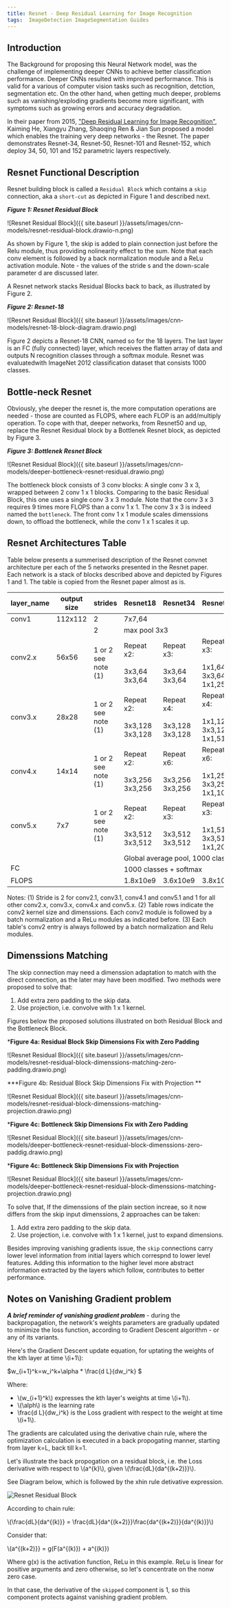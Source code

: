 ```yaml
---
title: Resnet - Deep Residual Learning for Image Recognition
tags:  ImageDetection ImageSegmentation Guides
---
```



## Introduction

The Background for proposing this Neural Network model, was the challenge of implementing deeper CNNs to achieve better classification performance. Deeper CNNs resulted with improved performance. This is valid for a various of computer vision tasks such as recognition, detction, segmentation etc. On the other hand, when getting much deeper, problems such as vanishing/exploding gradients become more significant, with symptoms such as growing errors and accuracy degradation. 

In their paper from 2015, ["Deep Residual Learning for Image Recognition"](https://arxiv.org/abs/1512.03385), Kaiming He, Xiangyu Zhang, Shaoqing Ren & Jian Sun proposed a model which enables the training very deep networks - the Resnet. The paper demonstrates Resnet-34, Resnet-50, Resnet-101 and Resnet-152, which deploy 34, 50, 101 and 152 parametric layers respectively.

## Resnet Functional Description

Resnet building block is called a `Residual Block` which contains a `skip` connection, aka a `short-cut` as depicted in Figure 1 and described next.



***Figure 1: Resnet Residual Block***

![Resnet Residual Block]({{ site.baseurl }}/assets/images/cnn-models/resnet-residual-block.drawio-n.png)




As shown by Figure 1, the skip is added to plain connection just before the Relu module, thus providing nolinearity effect to the sum. Note that each conv element is followed by a back normalization module and a ReLu activation module.
Note - the values of the stride s and the down-scale parameter d are discussed later.

A Resnet network stacks Residual Blocks back to back, as illustrated by Figure 2. 

***Figure 2: Resnet-18***

![Resnet Residual Block]({{ site.baseurl }}/assets/images/cnn-models/resnet-18-block-diagram.drawio.png)


Figure 2 depicts a Resnet-18 CNN, named so for the 18 layers. The last layer is an FC (fully connected) layer, which receives the flatten array of data and outputs N recognition classes through a softmax module. Resnet was evaluatedwith ImageNet 2012 classification dataset that consists 1000 classes.


## Bottle-neck Resnet

Obviously, yhe deeper the resnet is, the more computation operations are needed - those are counted as FLOPS, where each FLOP is an add/multiply operation.
To cope with that, deeper networks, from Resnet50 and up, replace the Resnet Residual block by a Bottlenek Resnet block, as depicted by Figure 3.


***Figure 3: Bottlenek Resnet Block***

![Resnet Residual Block]({{ site.baseurl }}/assets/images/cnn-models/deeper-bottleneck-resnet-residual.drawio.png)

The bottleneck block consists of 3 conv blocks: A single conv 3 x 3, wrapped between 2 conv 1 x 1 blocks. Comparing to the basic Residual Block, this one uses a single conv 3 x 3 module. Note that the conv 3 x 3 requires 9 times more FLOPS than a conv 1 x 1. The conv 3 x 3 is indeed named the `bottleneck`. The front conv 1 x 1 module scales dimenssions down, to offload the bottleneck, while the conv 1 x 1 scales it up.


## Resnet Architectures Table

Table below presents a summerised description of the Resnet convnet architecture per each of the 5 networks presented in the Resnet paper. Each network is a stack of blocks described above and depicted by Figures 1 and 1.
The table is copied from the Resnet paper almost as is.


<table class="tg">
<thead>
  <tr>
    <th class="tg-7dw8">layer_name</th>
    <th class="tg-7dw8">output size</th>
    <th class="tg-7dw8">strides</th>
    <th class="tg-kusv">Resnet18</th>
    <th class="tg-d52n">Resnet34</th>
    <th class="tg-i1q2">Resnet50</th>
    <th class="tg-llyw">Resnet101</th>
    <th class="tg-61xu">Resnet152</th>
  </tr>
</thead>
<tbody>
  <tr>
    <td class="tg-c6of">conv1</td>
    <td class="tg-c6of">112x112 </td>
    <td class="tg-c6of">2</td>
    <td class="tg-c6of" colspan="5">                                    7x7,64</td>
  </tr>
  <tr>
    <td class="tg-c6of" rowspan="2">conv2.x</td>
    <td class="tg-c6of" rowspan="2">56x56</td>
    <td class="tg-c6of">2</td>
    <td class="tg-c6of" colspan="5">max pool 3x3</td>
  </tr>
  <tr>
    <td class="tg-c6of">1 or 2 see note (1)</td>
    <td class="tg-kusv">Repeat x2:<br><br>3x3,64<br>3x3,64</td>
    <td class="tg-ik58">Repeat x3:<br><br>3x3,64<br>3x3,64</td>
    <td class="tg-i1q2">Repeat x3:<br><br>1x1,64<br>3x3,64<br>1x1,256</td>
    <td class="tg-llyw">Repeat x3:<br><br>3x3,64<br>3x3,64<br>3x3,256<br></td>
    <td class="tg-61xu">Repeat x3:<br><br>3x3,64<br>3x3,64<br>3x3,256</td>
  </tr>
  <tr>
    <td class="tg-c6of">conv3.x</td>
    <td class="tg-c6of">28x28</td>
    <td class="tg-c6of">1 or 2 see note (1) <br></td>
    <td class="tg-kusv">Repeat x2:<br><br>3x3,128<br>3x3,128</td>
    <td class="tg-ik58">Repeat x4:<br><br>3x3,128<br>3x3,128</td>
    <td class="tg-i1q2">Repeat x4:<br><br>1x1,128<br>3x3,128<br>1x1,512</td>
    <td class="tg-llyw">Repeat x4:<br><br>1x1,128<br>3x3,128<br>1x1,512</td>
    <td class="tg-61xu">Repeat x8:<br><br>1x1,128<br>3x3,128<br>3x3,512</td>
  </tr>
  <tr>
    <td class="tg-c6of">conv4.x</td>
    <td class="tg-c6of">14x14</td>
    <td class="tg-c6of">1 or 2 see note (1)</td>
    <td class="tg-kusv">Repeat x2:<br><br>3x3,256<br>3x3,256</td>
    <td class="tg-ik58">Repeat x6:<br><br>3x3,256<br>3x3,256</td>
    <td class="tg-i1q2">Repeat x6:<br><br>1x1,256<br>3x3,256<br>1x1,1024</td>
    <td class="tg-llyw">Repeat x23:<br><br>1x1,256<br>3x3,256<br>1x1,1024</td>
    <td class="tg-61xu">Repeat x36:<br><br>1x1,256<br>3x3,256<br>1x1,1024</td>
  </tr>
  <tr>
    <td class="tg-c6of">conv5.x</td>
    <td class="tg-c6of">7x7</td>
    <td class="tg-c6of">1 or 2 see note (1)</td>
    <td class="tg-kusv">Repeat x2:<br><br>3x3,512<br>3x3,512</td>
    <td class="tg-pidv">Repeat x3:<br><br>3x3,512<br>3x3,512</td>
    <td class="tg-i1q2">Repeat x3:<br><br>1x1,512<br>3x3,512<br>1x1,2048</td>
    <td class="tg-llyw">Repeat x3:<br><br>1x1,512<br>3x3,512<br>1x1,2048</td>
    <td class="tg-61xu">Repeat x3:<br><br>1x1,512<br>3x3,512<br>1x1,2048</td>
  </tr>
  <tr>
    <td class="tg-c6of" colspan="3" rowspan="2"><br>FC</td>
    <td class="tg-c6of" colspan="5">Global average pool, 1000 classes, softmax</td>
  </tr>
  <tr>
    <td class="tg-c6of" colspan="5">1000 classes + softmax</td>
  </tr>
  <tr>
    <td class="tg-c6of" colspan="3">FLOPS</td>
    <td class="tg-kusv">1.8x10e9</td>
    <td class="tg-ik58">3.6x10e9</td>
    <td class="tg-i1q2">3.8x10e9</td>
    <td class="tg-llyw">7.6x10e9</td>
    <td class="tg-61xu">11.3x10e9</td>
  </tr>
</tbody>
</table>


Notes:
(1) Stride is 2 for conv2.1, conv3.1, conv4.1 and conv5.1 and 1 for all other conv2.x, conv3.x, conv4.x and conv5.x.
(2) Table rows indicate the conv2 kernel size and dimenssions. Each conv2 module is followed by a batch normalization and a ReLu modules as indicated before.
(3) Each table's conv2 entry is always followed by a batch normalization and Relu modules.




## Dimenssions Matching

The skip connection may need a dimenssion adaptation to match with the direct connection, as the later may have been modified. Two methods were proposed to solve that:

1. Add extra zero padding to the skip data.
2. Use projection, i.e. convolve with 1 x 1 kernel.

Figures below the proposed solutions illustrated on both Residual Block and the Bottleneck Block.

***Figure 4a:  Residual Block Skip Dimensions Fix with Zero Padding**

![Resnet Residual Block]({{ site.baseurl }}/assets/images/cnn-models/resnet-residual-block-dimenssions-matching-zero-padding.drawio.png)

***Figure 4b:  Residual Block Skip Dimensions Fix with Projection **


![Resnet Residual Block]({{ site.baseurl }}/assets/images/cnn-models/resnet-residual-block-dimenssions-matching-projection.drawio.png)

***Figure 4c:  Bottleneck Skip Dimensions Fix with Zero Padding**


![Resnet Residual Block]({{ site.baseurl }}/assets/images/cnn-models/deeper-bottleneck-resnet-residual-block-dimenssions-zero-paddig.drawio.png)


***Figure 4c:  Bottleneck Skip Dimensions Fix with Projection**


![Resnet Residual Block]({{ site.baseurl }}/assets/images/cnn-models/deeper-bottleneck-resnet-residual-block-dimenssions-matching-projection.drawio.png)






To solve that, 
If the dimenssions of the plain section increae, so it now differs from the skip input dimenssions, 2 approaches can be taken:
1. Add extra zero padding to the skip data.
2. Use projection, i.e. convolve with 1 x 1 kernel, just to expand dimensions.

Besides improving vanishing gradients issue, the `skip` connections carry lower level information from initial layers which correspnd to lower level features. 
Adding this information to the higher level more abstract information extracted by the layers which follow, contributes to better performance.





## Notes on Vanishing Gradient problem

***A brief reminder of vanishing gradient problem*** - during the backpropagation, the network's weights parameters are gradually updated to minimize the loss function, according to Gradient Descent algorithm - or any of its variants.

Here's the Gradient Descent update equation, for uptating the weights of the kth layer at time \\(i+1\\):

$w_{i+1}^k=w_i^k+\alpha * \frac{d L}{dw_i^k} $


Where:

- \\(w_{i+1}^k\\) expresses the kth layer's weights at time \\(i+1\\).
- \\(\alph\\) is the learning rate
- \frac{d L}{dw_i^k} is the Loss gradient with respect to the weight at time \\(i+1\\).


The gradients are calculated using the derivative chain rule, where the optimization calculation is executed in a back propogating manner, starting from layer k=L, back till k=1. 

Let's illustrate the back propogation on a residual block, i.e. the Loss derivative with respect to \\(a^{k}\\), given \\(\frac{dL}{da^{(k+2)}}\\). 

See Diagram below, which is followed by the xhin rule detivative expression.

![Resnet Residual Block](https://github.com/ronen-halevy/ronen-halevy.github.io/blob/master/assets/images/cnn-models/chain-rule-resnet-stack-of-residual-block.drawio.png)

According to chain rule:

\\(\frac{dL}{da^{(k)}} =  \frac{dL}{da^{(k+2)}}\frac{da^{(k+2)}}{da^{(k)}}\\)

Consider that:

\\(a^{(k+2)}} =  g(F(a^{(k)}) +  a^{(k)})


Where g(x) is the activation function, ReLu in this example. ReLu is linear for positive arguments and zero otherwise, so let's concentrate on the nonw zero case.

In that case, the derivative of the `skipped` component is 1, so this component protects against vanishing gradient problem.

